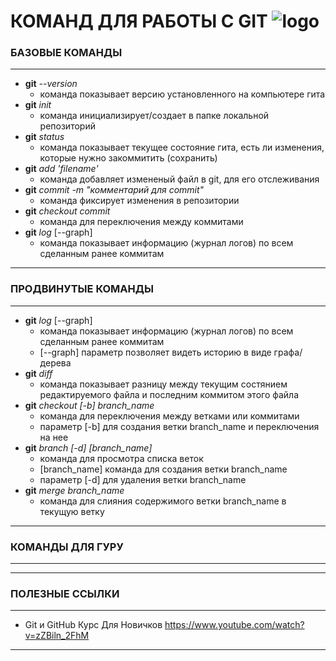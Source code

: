 #  КОМАНД ДЛЯ РАБОТЫ С GIT ![logo](./img/logo.png)
### БАЗОВЫЕ КОМАНДЫ
***
* **git** *--version*
    * команда показывает версию установленного на компьютере гита
* **git** *init*
    * команда инициализирует/создает в папке локальной репозиторий
* **git** *status* 
    * команда показывает текущее состояние гита, есть ли изменения, которые нужно закоммитить (сохранить)
* **git** *add 'filename'*
    * команда добавляет измененый файл в git, для его отслеживания
* **git** *commit -m "комментарий для commit"*
    * команда фиксирует изменения в репозитории
* **git** *checkout commit*
    * команда для переключения между коммитами    
* **git** *log* [--graph]
    * команда показывает информацию (журнал логов) по всем сделанным ранее коммитам
***
### ПРОДВИНУТЫЕ КОМАНДЫ
***
* **git** *log* [--graph]
    * команда показывает информацию (журнал логов) по всем сделанным ранее коммитам
    * [--graph] параметр позволяет видеть историю в виде графа/дерева
* **git** *diff*
    * команда показывает разницу между текущим состянием редактируемого файла и последним коммитом этого файла
* **git** *checkout [-b] branch_name*
    * команда для переключения между ветками или коммитами
    * параметр [-b] для создания ветки branch_name и переключения на нее
* **git** *branch [-d] [branch_name]*
    * команда для просмотра списка веток
    * [branch_name] команда для создания ветки branch_name
    * параметр [-d] для удаления ветки branch_name
* **git** *merge branch_name*
    * команда для слияния содержимого ветки branch_name в текущую ветку
***
### КОМАНДЫ ДЛЯ ГУРУ
***

***
### ПОЛЕЗНЫЕ ССЫЛКИ
***
* Git и GitHub Курс Для Новичков https://www.youtube.com/watch?v=zZBiln_2FhM
***